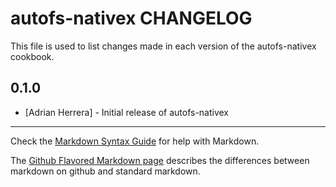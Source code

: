 autofs-nativex CHANGELOG
========================

This file is used to list changes made in each version of the autofs-nativex cookbook.

0.1.0
-----
- [Adrian Herrera] - Initial release of autofs-nativex

- - -
Check the [Markdown Syntax Guide](http://daringfireball.net/projects/markdown/syntax) for help with Markdown.

The [Github Flavored Markdown page](http://github.github.com/github-flavored-markdown/) describes the differences between markdown on github and standard markdown.
